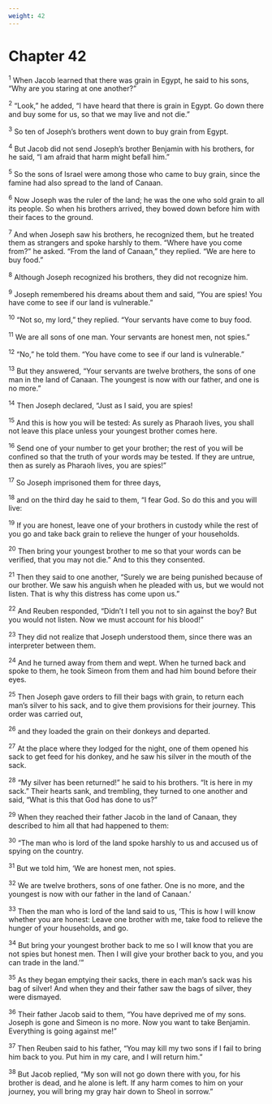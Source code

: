 ```yaml
---
weight: 42
---
```


# Chapter 42

<sup>1</sup> When Jacob learned that there was grain in Egypt, he said to his sons, “Why are you staring at one another?” 

<sup>2</sup> “Look,” he added, “I have heard that there is grain in Egypt. Go down there and buy some for us, so that we may live and not die.” 

<sup>3</sup> So ten of Joseph’s brothers went down to buy grain from Egypt. 

<sup>4</sup> But Jacob did not send Joseph’s brother Benjamin with his brothers, for he said, “I am afraid that harm might befall him.” 

<sup>5</sup> So the sons of Israel were among those who came to buy grain, since the famine had also spread to the land of Canaan. 

<sup>6</sup> Now Joseph was the ruler of the land; he was the one who sold grain to all its people. So when his brothers arrived, they bowed down before him with their faces to the ground. 

<sup>7</sup> And when Joseph saw his brothers, he recognized them, but he treated them as strangers and spoke harshly to them. “Where have you come from?” he asked. “From the land of Canaan,” they replied. “We are here to buy food.” 

<sup>8</sup> Although Joseph recognized his brothers, they did not recognize him. 

<sup>9</sup> Joseph remembered his dreams about them and said, “You are spies! You have come to see if our land is vulnerable.” 

<sup>10</sup> “Not so, my lord,” they replied. “Your servants have come to buy food. 

<sup>11</sup> We are all sons of one man. Your servants are honest men, not spies.” 

<sup>12</sup> “No,” he told them. “You have come to see if our land is vulnerable.” 

<sup>13</sup> But they answered, “Your servants are twelve brothers, the sons of one man in the land of Canaan. The youngest is now with our father, and one is no more.” 

<sup>14</sup> Then Joseph declared, “Just as I said, you are spies! 

<sup>15</sup> And this is how you will be tested: As surely as Pharaoh lives, you shall not leave this place unless your youngest brother comes here. 

<sup>16</sup> Send one of your number to get your brother; the rest of you will be confined so that the truth of your words may be tested. If they are untrue, then as surely as Pharaoh lives, you are spies!” 

<sup>17</sup> So Joseph imprisoned them for three days, 

<sup>18</sup> and on the third day he said to them, “I fear God. So do this and you will live: 

<sup>19</sup> If you are honest, leave one of your brothers in custody while the rest of you go and take back grain to relieve the hunger of your households. 

<sup>20</sup> Then bring your youngest brother to me so that your words can be verified, that you may not die.” And to this they consented. 

<sup>21</sup> Then they said to one another, “Surely we are being punished because of our brother. We saw his anguish when he pleaded with us, but we would not listen. That is why this distress has come upon us.” 

<sup>22</sup> And Reuben responded, “Didn’t I tell you not to sin against the boy? But you would not listen. Now we must account for his blood!” 

<sup>23</sup> They did not realize that Joseph understood them, since there was an interpreter between them. 

<sup>24</sup> And he turned away from them and wept. When he turned back and spoke to them, he took Simeon from them and had him bound before their eyes. 

<sup>25</sup> Then Joseph gave orders to fill their bags with grain, to return each man’s silver to his sack, and to give them provisions for their journey. This order was carried out, 

<sup>26</sup> and they loaded the grain on their donkeys and departed. 

<sup>27</sup> At the place where they lodged for the night, one of them opened his sack to get feed for his donkey, and he saw his silver in the mouth of the sack. 

<sup>28</sup> “My silver has been returned!” he said to his brothers. “It is here in my sack.” Their hearts sank, and trembling, they turned to one another and said, “What is this that God has done to us?” 

<sup>29</sup> When they reached their father Jacob in the land of Canaan, they described to him all that had happened to them: 

<sup>30</sup> “The man who is lord of the land spoke harshly to us and accused us of spying on the country. 

<sup>31</sup> But we told him, ‘We are honest men, not spies. 

<sup>32</sup> We are twelve brothers, sons of one father. One is no more, and the youngest is now with our father in the land of Canaan.’ 

<sup>33</sup> Then the man who is lord of the land said to us, ‘This is how I will know whether you are honest: Leave one brother with me, take food to relieve the hunger of your households, and go. 

<sup>34</sup> But bring your youngest brother back to me so I will know that you are not spies but honest men. Then I will give your brother back to you, and you can trade in the land.’” 

<sup>35</sup> As they began emptying their sacks, there in each man’s sack was his bag of silver! And when they and their father saw the bags of silver, they were dismayed. 

<sup>36</sup> Their father Jacob said to them, “You have deprived me of my sons. Joseph is gone and Simeon is no more. Now you want to take Benjamin. Everything is going against me!” 

<sup>37</sup> Then Reuben said to his father, “You may kill my two sons if I fail to bring him back to you. Put him in my care, and I will return him.” 

<sup>38</sup> But Jacob replied, “My son will not go down there with you, for his brother is dead, and he alone is left. If any harm comes to him on your journey, you will bring my gray hair down to Sheol in sorrow.” 



